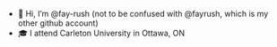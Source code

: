 - 👋 Hi, I’m @fay-rush (not to be confused with @fayrush, which is my other github account)
- 🎓 I attend Carleton University in Ottawa, ON

<!---
fay-rush/fay-rush is a ✨ special ✨ repository because its `README.md` (this file) appears on your GitHub profile.
You can click the Preview link to take a look at your changes.
--->
